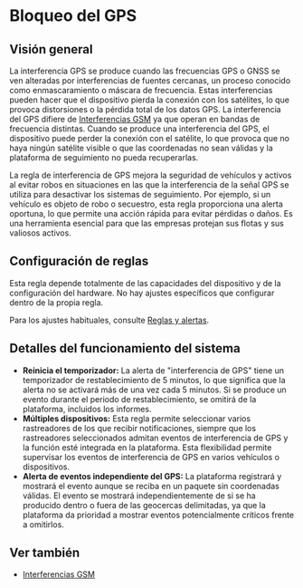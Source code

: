 # Bloqueo del GPS

## Visión general

La interferencia GPS se produce cuando las frecuencias GPS o GNSS se ven alteradas por interferencias de fuentes cercanas, un proceso conocido como enmascaramiento o máscara de frecuencia. Estas interferencias pueden hacer que el dispositivo pierda la conexión con los satélites, lo que provoca distorsiones o la pérdida total de los datos GPS. La interferencia del GPS difiere de [Interferencias GSM](../conexin-de-dispositivos/interferencias-gsm.md) ya que operan en bandas de frecuencia distintas. Cuando se produce una interferencia del GPS, el dispositivo puede perder la conexión con el satélite, lo que provoca que no haya ningún satélite visible o que las coordenadas no sean válidas y la plataforma de seguimiento no pueda recuperarlas.

La regla de interferencia de GPS mejora la seguridad de vehículos y activos al evitar robos en situaciones en las que la interferencia de la señal GPS se utiliza para desactivar los sistemas de seguimiento. Por ejemplo, si un vehículo es objeto de robo o secuestro, esta regla proporciona una alerta oportuna, lo que permite una acción rápida para evitar pérdidas o daños. Es una herramienta esencial para que las empresas protejan sus flotas y sus valiosos activos.

## Configuración de reglas

Esta regla depende totalmente de las capacidades del dispositivo y de la configuración del hardware. No hay ajustes específicos que configurar dentro de la propia regla.

Para los ajustes habituales, consulte [Reglas y alertas](../../../guia-del-usuario/reglas-y-alertas/).

## Detalles del funcionamiento del sistema

* **Reinicia el temporizador:** La alerta de "interferencia de GPS" tiene un temporizador de restablecimiento de 5 minutos, lo que significa que la alerta no se activará más de una vez cada 5 minutos. Si se produce un evento durante el periodo de restablecimiento, se omitirá de la plataforma, incluidos los informes.
* **Múltiples dispositivos:** Esta regla permite seleccionar varios rastreadores de los que recibir notificaciones, siempre que los rastreadores seleccionados admitan eventos de interferencia de GPS y la función esté integrada en la plataforma. Esta flexibilidad permite supervisar los eventos de interferencia de GPS en varios vehículos o dispositivos.
* **Alerta de eventos independiente del GPS:** La plataforma registrará y mostrará el evento aunque se reciba en un paquete sin coordenadas válidas. El evento se mostrará independientemente de si se ha producido dentro o fuera de las geocercas delimitadas, ya que la plataforma da prioridad a mostrar eventos potencialmente críticos frente a omitirlos.

## Ver también

* [Interferencias GSM](../conexin-de-dispositivos/interferencias-gsm.md)
